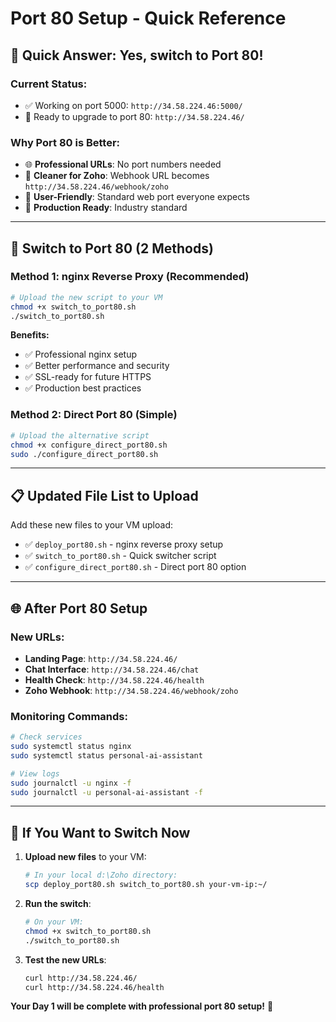 # Port 80 Setup - Quick Reference

## 🎯 **Quick Answer: Yes, switch to Port 80!**

### **Current Status:**
- ✅ Working on port 5000: `http://34.58.224.46:5000/`
- 🔄 Ready to upgrade to port 80: `http://34.58.224.46/`

### **Why Port 80 is Better:**
- 🌐 **Professional URLs**: No port numbers needed
- 🔗 **Cleaner for Zoho**: Webhook URL becomes `http://34.58.224.46/webhook/zoho`
- 👥 **User-Friendly**: Standard web port everyone expects
- 🚀 **Production Ready**: Industry standard

---

## 🚀 **Switch to Port 80 (2 Methods)**

### **Method 1: nginx Reverse Proxy (Recommended)**
```bash
# Upload the new script to your VM
chmod +x switch_to_port80.sh
./switch_to_port80.sh
```

**Benefits:**
- ✅ Professional nginx setup
- ✅ Better performance and security
- ✅ SSL-ready for future HTTPS
- ✅ Production best practices

### **Method 2: Direct Port 80 (Simple)**
```bash
# Upload the alternative script
chmod +x configure_direct_port80.sh
sudo ./configure_direct_port80.sh
```

---

## 📋 **Updated File List to Upload**

Add these new files to your VM upload:
- ✅ `deploy_port80.sh` - nginx reverse proxy setup
- ✅ `switch_to_port80.sh` - Quick switcher script  
- ✅ `configure_direct_port80.sh` - Direct port 80 option

---

## 🌐 **After Port 80 Setup**

### **New URLs:**
- **Landing Page**: `http://34.58.224.46/`
- **Chat Interface**: `http://34.58.224.46/chat`
- **Health Check**: `http://34.58.224.46/health`
- **Zoho Webhook**: `http://34.58.224.46/webhook/zoho`

### **Monitoring Commands:**
```bash
# Check services
sudo systemctl status nginx
sudo systemctl status personal-ai-assistant

# View logs
sudo journalctl -u nginx -f
sudo journalctl -u personal-ai-assistant -f
```

---

## 🔧 **If You Want to Switch Now**

1. **Upload new files** to your VM:
   ```bash
   # In your local d:\Zoho directory:
   scp deploy_port80.sh switch_to_port80.sh your-vm-ip:~/
   ```

2. **Run the switch**:
   ```bash
   # On your VM:
   chmod +x switch_to_port80.sh
   ./switch_to_port80.sh
   ```

3. **Test the new URLs**:
   ```bash
   curl http://34.58.224.46/
   curl http://34.58.224.46/health
   ```

**Your Day 1 will be complete with professional port 80 setup!** 🎉
